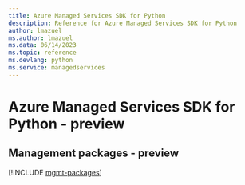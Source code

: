 ```yaml
---
title: Azure Managed Services SDK for Python
description: Reference for Azure Managed Services SDK for Python
author: lmazuel
ms.author: lmazuel
ms.data: 06/14/2023
ms.topic: reference
ms.devlang: python
ms.service: managedservices
---
```

# Azure Managed Services SDK for Python - preview

## Management packages - preview
[!INCLUDE [mgmt-packages](managed-services-mgmt-index.md)]